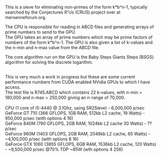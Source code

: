 This is a sieve for eliminating non-primes of the form k*b^n-1, typically searched by the Conjectures R'Us (CRUS) project over at mersenneforum.org.

The CPU is responsible for reading in ABCD files and generating arrays of prime numbers to send to the GPU.<br />
The GPU takes an array of prime numbers which may be prime factors of numbers of the form k*b^n-1. The GPU is also given a list of k-values and the n-min and n-max value from the ABCD file. 

The core algorithm run on the GPU is the Baby Steps Giants Steps (BSGS) algorithm for solving the discrete logarithm. 

<br />
This is very much a work in progress but these are some current performance numbers from CUDA enabled NVidia GPUs to which I have access.<br />
The test file is R745.ABCD which contains 22 k-values, with n-min = 180,000 and n-max = 250,000 giving an n-range of 70,000.<br />
<br />
CPU (1 core of i5-4440 @ 3.1Ghz, using SR2Sieve) - 6,000,000 p/sec<br />
GeForce GT 710 (366 GFLOPS, 1GB RAM, 512kb L2 cache, 19 Watts) - 950,000 p/sec (with options 4 16) <br />
GeForce 840M (790 GFLOPS, 2GB RAM, 1024kb L2 cache 30 Watts) - ?? p/sec<br />
GeForce 960M (1403 GFLOPS, 2GB RAM, 2048kb L2 cache, 65 Watts) - ~4,100,000 p/sec (with options 8 16) <br />
GeForce GTX 1060 (3855 GFLOPS, 6GB RAM, 1536kb L2 cache, 120 Watts) - ~9,500,000 p/sec @70% TDP ~85W (wth options 4 256) <br /> 
